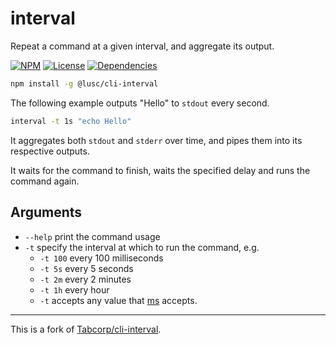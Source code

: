 # interval

Repeat a command at a given interval, and aggregate its output.

[![NPM](http://img.shields.io/npm/v/@lusc/cli-interval.svg?style=flat)](https://npmjs.org/package/@lusc/cli-interval)
[![License](http://img.shields.io/npm/l/@lusc/cli-interval.svg?style=flat)](https://github.com/melusc/cli-interval)
[![Dependencies](https://img.shields.io/david/melusc/cli-interval)](https://david-dm.org/melusc/cli-interval)

```bash
npm install -g @lusc/cli-interval
```

The following example outputs "Hello" to `stdout` every second.

```bash
interval -t 1s "echo Hello"
```

It aggregates both `stdout` and `stderr` over time, and pipes them into its respective outputs.

It waits for the command to finish, waits the specified delay and runs the command again.

## Arguments

- `--help` print the command usage
- `-t` specify the interval at which to run the command, e.g.
  - `-t 100` every 100 milliseconds
  - `-t 5s` every 5 seconds
  - `-t 2m` every 2 minutes
  - `-t 1h` every hour
  - `-t` accepts any value that [ms](https://github.com/vercel/ms) accepts.

---

This is a fork of [Tabcorp/cli-interval](https://github.com/Tabcorp/cli-interval).
